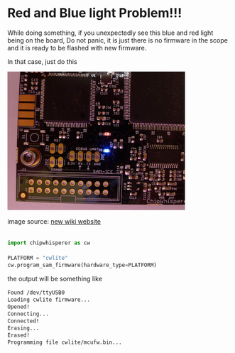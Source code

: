 # Red and Blue light Problem!!!

While doing something, if you unexpectedly see this blue and red light being on the board, Do not panic, it is just there is no firmware in the scope and it is ready to be flashed with new firmware.

In that case, just do this 

![red and blue light](rnbcw.jpg "red and blue light")

image source: [new wiki website](https://wiki.newae.com/Manual_SAM3U_Firmware_Update)

```python

import chipwhisperer as cw

PLATFORM = "cwlite"
cw.program_sam_firmware(hardware_type=PLATFORM)

```

the output will be something like

```text
Found /dev/ttyUSB0
Loading cwlite firmware...
Opened!
Connecting...
Connected!
Erasing...
Erased!
Programming file cwlite/mcufw.bin...
```